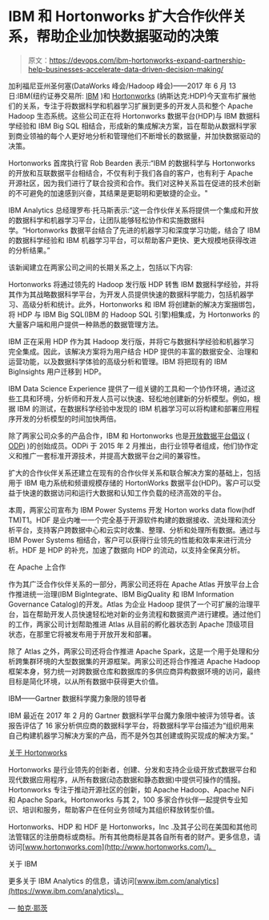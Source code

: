 # IBM 和 Hortonworks 扩大合作伙伴关系，帮助企业加快数据驱动的决策

> 原文：<https://devops.com/ibm-hortonworks-expand-partnership-help-businesses-accelerate-data-driven-decision-making/>

加利福尼亚州圣何塞(DataWorks 峰会/Hadoop 峰会)——2017 年 6 月 13 日:IBM(纽约证券交易所: [IBM](https://www.ibm.com/investor) )和 [Hortonworks](https://hortonworks.com/) (纳斯达克:HDP)今天宣布扩展他们的关系，专注于将数据科学和机器学习扩展到更多的开发人员和整个 Apache Hadoop 生态系统。这些公司正在将 Hortonworks 数据平台(HDP)与 IBM 数据科学经验和 IBM Big SQL 相结合，形成新的集成解决方案，旨在帮助从数据科学家到商业领袖的每个人更好地分析和管理他们不断增长的数据量，并加快数据驱动的决策。

Hortonworks 首席执行官 Rob Bearden 表示:“IBM 的数据科学与 Hortonworks 的开放和互联数据平台相结合，不仅有利于我们各自的客户，也有利于 Apache 开源社区，因为我们进行了联合投资和合作。我们对这种关系旨在促进的技术创新的不可避免的加速感到兴奋，其结果是更聪明和更敏捷的企业。"

IBM Analytics 总经理罗布·托马斯表示:“这一合作伙伴关系将提供一个集成和开放的数据科学和机器学习平台，让团队能够轻松协作和实施数据科学。“Hortonworks 数据平台结合了先进的机器学习和深度学习功能，结合了 IBM 的数据科学经验和 IBM 机器学习平台，可以帮助客户更快、更大规模地获得改进的分析结果。”

该新闻建立在两家公司之间的长期关系之上，包括以下内容:

Hortonworks 将通过领先的 Hadoop 发行版 HDP 转售 IBM 数据科学经验，并将其作为其战略数据科学平台，为开发人员提供快速的数据科学能力，包括机器学习、高级分析和统计。此外，Hortonworks 和 IBM 将创建新的解决方案捆绑包，将 HDP 与 IBM Big SQL(IBM 的 Hadoop SQL 引擎)相集成，为 Hortonworks 的大量客户端和用户提供一种熟悉的数据管理方法。

IBM 正在采用 HDP 作为其 Hadoop 发行版，并将它与数据科学经验和机器学习完全集成。因此，该解决方案将为用户结合 HDP 提供的丰富的数据安全、治理和运营功能，以及数据科学体验的高级分析和管理。IBM 将把现有的 IBM BigInsights 用户迁移到 HDP。

IBM Data Science Experience 提供了一组关键的工具和一个协作环境，通过这些工具和环境，分析师和开发人员可以快速、轻松地创建新的分析模型。例如，根据 IBM 的测试，在数据科学经验中发现的 IBM 机器学习可以将构建和部署应用程序开发的分析模型的时间加快两倍。

除了两家公司众多的产品合作，IBM 和 Hortonworks 也是[开放数据平台倡议](https://www.odpi.org/) ( [ODPi](http://www.odpi.org/) )的创始成员。ODPi 于 2015 年 2 月推出，由行业领导者组成，他们协作定义和推广一套标准开源技术，并提高大数据平台之间的兼容性。

扩大的合作伙伴关系还建立在现有的合作伙伴关系和联合解决方案的基础上，包括用于 IBM 电力系统和频谱规模存储的 HortonWorks 数据平台(HDP)。客户可以受益于快速的数据访问和运行大数据和认知工作负载的经济高效的平台。

本周，两家公司宣布为 IBM Power Systems 开发 Horton works data flow(hdf TM)T1。HDF 是业内唯一一个完全基于开源软件构建的数据接收、流处理和流分析平台，支持客户跨数据中心和云实时收集、整理、分析和处理所有数据。通过与 IBM Power Systems 相结合，客户可以获得行业领先的性能和效率来进行流分析。HDF 是 HDP 的补充，加速了数据向 HDP 的流动，以支持全保真分析。

在 Apache 上合作

作为其广泛合作伙伴关系的一部分，两家公司还将在 Apache Atlas 开放平台上合作推进统一治理(IBM BigIntegrate、IBM BigQuality 和 IBM Information Governance Catalog)的开发。Atlas 为企业 Hadoop 提供了一个可扩展的治理平台，旨在帮助开发人员快速轻松地对新的业务流程和数据资产进行建模。通过他们的工作，两家公司计划帮助推进 Atlas 从目前的孵化器状态到 Apache 顶级项目状态，在那里它将被发布用于开放开发和部署。

除了 Atlas 之外，两家公司还将合作推进 Apache Spark，这是一个用于处理和分析跨集群环境的大型数据集的开源框架。两家公司还将合作推进 Apache Hadoop 框架本身，努力统一对跨数据仓库和数据库的多供应商异构数据环境的访问，最终目标是简化环境，以从所有数据中获得更大价值。

IBM——Gartner 数据科学魔力象限的领导者

IBM 最近在 2017 年 2 月的 Gartner 数据科学平台魔力象限中被评为领导者。该报告评估了 16 家分析供应商的数据科学平台，将数据科学平台描述为“组织用来自己构建机器学习解决方案的产品，而不是外包其创建或购买现成的解决方案。”

[关于 Hortonworks](https://hortonworks.com/news-blogs/)

Hortonworks 是行业领先的创新者，创建、分发和支持企业级开放式数据平台和现代数据应用程序，从所有数据(动态数据和静态数据)中提供可操作的情报。Hortonworks 专注于推动开源社区的创新，如 Apache Hadoop、Apache NiFi 和 Apache Spark。Hortonworks 与其 2，100 多家合作伙伴一起提供专业知识、培训和服务，帮助客户在任何业务领域为其组织释放转型价值。

Hortonworks、HDP 和 HDF 是 Hortonworks，Inc .及其子公司在美国和其他司法管辖区的注册商标或商标。所有其他商标是其各自所有者的财产。更多信息，请访问[www.hortonworks.com](http://www.hortonworks.com/)。

关于 IBM

更多关于 IBM Analytics 的信息，请访问[www.ibm.com/analytics](https://www.ibm.com/analytics)。

— [帕克·耶茨](https://devops.com/author/parkerdevops-com/)